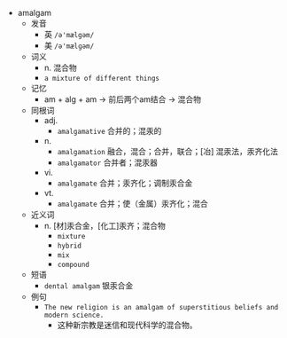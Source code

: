 - amalgam
  - 发音
    - 英 `/ə'mælgəm/`
    - 美 `/ə'mælɡəm/`
  - 词义
    - n. 混合物
    - `a mixture of different things`
  - 记忆
    - am + alg + am → 前后两个am结合 → 混合物
  - 同根词
    - adj.
      - `amalgamative` 合并的；混汞的
    - n.
      - `amalgamation` 融合，混合；合并，联合；[冶] 混汞法，汞齐化法
      - `amalgamator` 合并者；混汞器
    - vi.
      - `amalgamate` 合并；汞齐化；调制汞合金
    - vt.
      - `amalgamate` 合并；使（金属）汞齐化；混合
  - 近义词
    - n. [材]汞合金，[化工]汞齐；混合物
      - `mixture`
      - `hybrid`
      - `mix`
      - `compound`
  - 短语
    - `dental amalgam` 银汞合金 
  - 例句
    - `The new religion is an amalgam of superstitious beliefs and modern science.`
      - 这种新宗教是迷信和现代科学的混合物。

